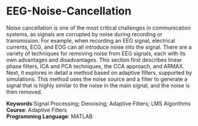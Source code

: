 # EEG-Noise-Cancellation
Noise cancellation is one of the most critical challenges in communication systems, as signals are corrupted by noise during recording or transmission. For example, when recording an EEG signal, electrical currents, ECG, and EOG can all introduce noise into the signal. There are a variety of techniques for removing noise from EEG signals, each with its own advantages and disadvantages. This section first describes linear phase filters, ICA and PCA techniques, the CCA approach, and ARMAX. Next, it explores in detail a method based on adaptive filters, supported by simulations. This method uses the noise source and a filter to generate a signal that is highly similar to the noise in the main signal, and the noise is then removed.


**Keywords**:Signal Processing; Denoising; Adaptive Filters; LMS Algorithms<br>**Course**: Adaptive Filters<br>**Programming Language**: MATLAB
